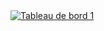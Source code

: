 <div class='tableauPlaceholder' id='viz1651495462172' style='position: relative'><noscript><a href='https:&#47;&#47;www.intellectualcooperation.org'><img alt='Tableau de bord 1 ' src='https:&#47;&#47;public.tableau.com&#47;static&#47;images&#47;In&#47;IntellectualCooperation&#47;Tableaudebord1&#47;1_rss.png' style='border: none' /></a></noscript><object class='tableauViz'  style='display:none;'><param name='host_url' value='https%3A%2F%2Fpublic.tableau.com%2F' /> <param name='embed_code_version' value='3' /> <param name='site_root' value='' /><param name='name' value='IntellectualCooperation&#47;Tableaudebord1' /><param name='tabs' value='no' /><param name='toolbar' value='yes' /><param name='static_image' value='https:&#47;&#47;public.tableau.com&#47;static&#47;images&#47;In&#47;IntellectualCooperation&#47;Tableaudebord1&#47;1.png' /> <param name='animate_transition' value='yes' /><param name='display_static_image' value='yes' /><param name='display_spinner' value='yes' /><param name='display_overlay' value='yes' /><param name='display_count' value='yes' /><param name='language' value='fr-FR' /></object></div>
